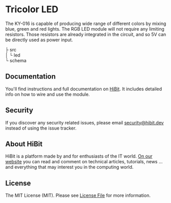 # Tricolor LED
The KY-016 is capable of producing wide range of different colors by mixing blue, green and red lights. The RGB LED module will not require any limiting resistors. Those resistors are already integrated in the circuit, and so 5V can be directly used as power input.  

├ src  
│  └ led  
└ schema  

## Documentation
You'll find instructions and full documentation on [HiBit](https://www.hibit.dev/posts/29/how-to-use-tricolor-led-module-with-arduino). It includes detailed info on how to wire and use the module.

## Security
If you discover any security related issues, please email security@hibit.dev instead of using the issue tracker.

## About HiBit
HiBit is a platform made by and for enthusiasts of the IT world. [On our website](https://www.hibit.dev) you can read and comment on technical articles, tutorials, news ... and everything that may interest you in the computing world.

## License
The MIT License (MIT). Please see [License File](LICENSE.md) for more information.
